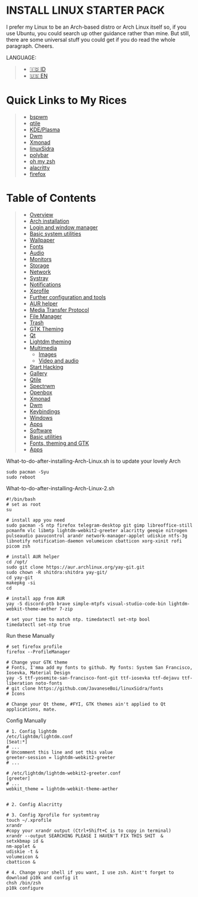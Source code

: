 # INSTALL LINUX STARTER PACK
I prefer my Linux to be an Arch-based distro or Arch Linux itself so, if you use Ubuntu, you could search up other guidance rather than mine. But still, there are some universal stuff you could get if you do read the whole paragraph. Cheers.

LANGUAGE:
>- [🇮🇩 ID](./README.id.md)
>- [🇺🇸 EN](./README.md)

# Quick Links to My Rices
>- [bspwm](https://github.com/JavaneseBoi/404)
>- [qtile](https://github.com/JavaneseBoi/404)
>- [KDE/Plasma](https://github.com/JavaneseBoi/404)
>- [Dwm](https://github.com/JavaneseBoi/404)
>- [Xmonad](https://github.com/JavaneseBoi/404)
>- [linuxSidra](https://github.com/JavaneseBoi/404)
>- [polybar](https://github.com/JavaneseBoi/404)
>- [oh my zsh](https://github.com/JavaneseBoi/404)
>- [alacritty](https://github.com/JavaneseBoi/404)
>- [firefox](https://github.com/JavaneseBoi/404)

# Table of Contents
>- [Overview](#overview)
>- [Arch installation](#arch-installation)
>- [Login and window manager](#login-and-window-manager)
>- [Basic system utilities](#basic-system-utilities)
>  - [Wallpaper](#wallpaper)
>  - [Fonts](#fonts)
>  - [Audio](#audio)
>  - [Monitors](#monitors)
>  - [Storage](#storage)
>  - [Network](#network)
>  - [Systray](#systray)
>  - [Notifications](#notifications)
>  - [Xprofile](#xprofile)
>- [Further configuration and tools](#further-configuration-and-tools)
>  - [AUR helper](#aur-helper)
>  - [Media Transfer Protocol](#media-transfer-protocol)
>  - [File Manager](#file-manager)
>  - [Trash](#trash)
>  - [GTK Theming](#gtk-theming)
>  - [Qt](#qt)
>  - [Lightdm theming](#lightdm-theming)
>  - [Multimedia](#multimedia)
>    - [Images](#images)
>    - [Video and audio](#video-and-audio)
>  - [Start Hacking](#start-hacking)
>- [Gallery](#gallery)
>  - [Qtile](#qtile)
>  - [Spectrwm](#spectrwm)
>  - [Openbox](#openbox)
>  - [Xmonad](#xmonad)
>  - [Dwm](#dwm)
>- [Keybindings](#keybindings)
>  - [Windows](#windows)
>  - [Apps](#apps)
>- [Software](#software)
>  - [Basic utilities](#basic-utilities)
>  - [Fonts, theming and GTK](#fonts-theming-and-gtk)
>  - [Apps](#apps-1)

What-to-do-after-installing-Arch-Linux.sh is to update your lovely Arch
```
sudo pacman -Syu
sudo reboot
```


What-to-do-after-installing-Arch-Linux-2.sh
```
#!/bin/bash
# set as root
su

# install app you need 
sudo pacman -S ntp firefox telegram-desktop git gimp libreoffice-still pcmanfm vlc libmtp lightdm-webkit2-greeter alacritty geeqie nitrogen pulseaudio pavucontrol arandr network-manager-applet udiskie ntfs-3g libnotify notification-daemon volumeicon cbatticon xorg-xinit rofi picom zsh

# install AUR helper
cd /opt/
sudo git clone https://aur.archlinux.org/yay-git.git
sudo chown -R shitdra:shitdra yay-git/
cd yay-git
makepkg -si
cd

# install app from AUR
yay -S discord-ptb brave simple-mtpfs visual-studio-code-bin lightdm-webkit-theme-aether 7-zip

# set your time to match ntp. timedatectl set-ntp bool
timedatectl set-ntp true
```



Run these Manually
```
# set firefox profile 
firefox --ProfileManager

# Change your GTK theme
# Fonts, I'mma add my fonts to github. My fonts: System San Francisco, Iosevka, Material Design
yay -S ttf-yosemite-san-francisco-font-git ttf-iosevka ttf-dejavu ttf-liberation noto-fonts
# git clone https://github.com/JavaneseBoi/linuxSidra/fonts
# Icons

# Change your Qt theme, #FYI, GTK themes ain't applied to Qt applications, mate.
```

Config Manually
```
# 1. Config lightdm
/etc/lightdm/lightdm.conf
[Seat:*]
# ...
# Uncomment this line and set this value
greeter-session = lightdm-webkit2-greeter
# ...

# /etc/lightdm/lightdm-webkit2-greeter.conf
[greeter]
# ...
webkit_theme = lightdm-webkit-theme-aether


# 2. Config Alacritty

# 3. Config Xprofile for systemtray
touch ~/.xprofile
xrandr
#copy your xrandr output (Ctrl+Shift+C is to copy in terminal)
xrandr --output SEARCHING PLEASE I HAVEN'T FIX THIS SHIT  &
setxkbmap id &
nm-applet &
udiskie -t &
volumeicon &
cbatticon &

# 4. Change your shell if you want, I use zsh. Aint't forget to download p10k and config it
chsh /bin/zsh
p10k configure
```
